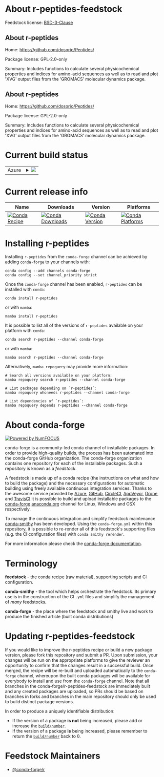 About r-peptides-feedstock
==========================

Feedstock license: [BSD-3-Clause](https://github.com/conda-forge/r-peptides-feedstock/blob/main/LICENSE.txt)


About r-peptides
----------------

Home: https://github.com/dosorio/Peptides/

Package license: GPL-2.0-only

Summary: Includes functions to calculate several physicochemical properties and indices for amino-acid sequences as well as to read and plot 'XVG' output files from the 'GROMACS' molecular dynamics package.

About r-peptides
----------------

Home: https://github.com/dosorio/Peptides/

Package license: GPL-2.0-only

Summary: Includes functions to calculate several physicochemical properties and indices for amino-acid sequences as well as to read and plot 'XVG' output files from the 'GROMACS' molecular dynamics package.

Current build status
====================


<table>
    
  <tr>
    <td>Azure</td>
    <td>
      <details>
        <summary>
          <a href="https://dev.azure.com/conda-forge/feedstock-builds/_build/latest?definitionId=13001&branchName=main">
            <img src="https://dev.azure.com/conda-forge/feedstock-builds/_apis/build/status/r-peptides-feedstock?branchName=main">
          </a>
        </summary>
        <table>
          <thead><tr><th>Variant</th><th>Status</th></tr></thead>
          <tbody><tr>
              <td>linux_64_r_base4.3</td>
              <td>
                <a href="https://dev.azure.com/conda-forge/feedstock-builds/_build/latest?definitionId=13001&branchName=main">
                  <img src="https://dev.azure.com/conda-forge/feedstock-builds/_apis/build/status/r-peptides-feedstock?branchName=main&jobName=linux&configuration=linux%20linux_64_r_base4.3" alt="variant">
                </a>
              </td>
            </tr><tr>
              <td>linux_64_r_base4.4</td>
              <td>
                <a href="https://dev.azure.com/conda-forge/feedstock-builds/_build/latest?definitionId=13001&branchName=main">
                  <img src="https://dev.azure.com/conda-forge/feedstock-builds/_apis/build/status/r-peptides-feedstock?branchName=main&jobName=linux&configuration=linux%20linux_64_r_base4.4" alt="variant">
                </a>
              </td>
            </tr><tr>
              <td>osx_64_r_base4.3</td>
              <td>
                <a href="https://dev.azure.com/conda-forge/feedstock-builds/_build/latest?definitionId=13001&branchName=main">
                  <img src="https://dev.azure.com/conda-forge/feedstock-builds/_apis/build/status/r-peptides-feedstock?branchName=main&jobName=osx&configuration=osx%20osx_64_r_base4.3" alt="variant">
                </a>
              </td>
            </tr><tr>
              <td>osx_64_r_base4.4</td>
              <td>
                <a href="https://dev.azure.com/conda-forge/feedstock-builds/_build/latest?definitionId=13001&branchName=main">
                  <img src="https://dev.azure.com/conda-forge/feedstock-builds/_apis/build/status/r-peptides-feedstock?branchName=main&jobName=osx&configuration=osx%20osx_64_r_base4.4" alt="variant">
                </a>
              </td>
            </tr><tr>
              <td>win_64_r_base4.3</td>
              <td>
                <a href="https://dev.azure.com/conda-forge/feedstock-builds/_build/latest?definitionId=13001&branchName=main">
                  <img src="https://dev.azure.com/conda-forge/feedstock-builds/_apis/build/status/r-peptides-feedstock?branchName=main&jobName=win&configuration=win%20win_64_r_base4.3" alt="variant">
                </a>
              </td>
            </tr><tr>
              <td>win_64_r_base4.4</td>
              <td>
                <a href="https://dev.azure.com/conda-forge/feedstock-builds/_build/latest?definitionId=13001&branchName=main">
                  <img src="https://dev.azure.com/conda-forge/feedstock-builds/_apis/build/status/r-peptides-feedstock?branchName=main&jobName=win&configuration=win%20win_64_r_base4.4" alt="variant">
                </a>
              </td>
            </tr>
          </tbody>
        </table>
      </details>
    </td>
  </tr>
</table>

Current release info
====================

| Name | Downloads | Version | Platforms |
| --- | --- | --- | --- |
| [![Conda Recipe](https://img.shields.io/badge/recipe-r--peptides-green.svg)](https://anaconda.org/conda-forge/r-peptides) | [![Conda Downloads](https://img.shields.io/conda/dn/conda-forge/r-peptides.svg)](https://anaconda.org/conda-forge/r-peptides) | [![Conda Version](https://img.shields.io/conda/vn/conda-forge/r-peptides.svg)](https://anaconda.org/conda-forge/r-peptides) | [![Conda Platforms](https://img.shields.io/conda/pn/conda-forge/r-peptides.svg)](https://anaconda.org/conda-forge/r-peptides) |

Installing r-peptides
=====================

Installing `r-peptides` from the `conda-forge` channel can be achieved by adding `conda-forge` to your channels with:

```
conda config --add channels conda-forge
conda config --set channel_priority strict
```

Once the `conda-forge` channel has been enabled, `r-peptides` can be installed with `conda`:

```
conda install r-peptides
```

or with `mamba`:

```
mamba install r-peptides
```

It is possible to list all of the versions of `r-peptides` available on your platform with `conda`:

```
conda search r-peptides --channel conda-forge
```

or with `mamba`:

```
mamba search r-peptides --channel conda-forge
```

Alternatively, `mamba repoquery` may provide more information:

```
# Search all versions available on your platform:
mamba repoquery search r-peptides --channel conda-forge

# List packages depending on `r-peptides`:
mamba repoquery whoneeds r-peptides --channel conda-forge

# List dependencies of `r-peptides`:
mamba repoquery depends r-peptides --channel conda-forge
```


About conda-forge
=================

[![Powered by
NumFOCUS](https://img.shields.io/badge/powered%20by-NumFOCUS-orange.svg?style=flat&colorA=E1523D&colorB=007D8A)](https://numfocus.org)

conda-forge is a community-led conda channel of installable packages.
In order to provide high-quality builds, the process has been automated into the
conda-forge GitHub organization. The conda-forge organization contains one repository
for each of the installable packages. Such a repository is known as a *feedstock*.

A feedstock is made up of a conda recipe (the instructions on what and how to build
the package) and the necessary configurations for automatic building using freely
available continuous integration services. Thanks to the awesome service provided by
[Azure](https://azure.microsoft.com/en-us/services/devops/), [GitHub](https://github.com/),
[CircleCI](https://circleci.com/), [AppVeyor](https://www.appveyor.com/),
[Drone](https://cloud.drone.io/welcome), and [TravisCI](https://travis-ci.com/)
it is possible to build and upload installable packages to the
[conda-forge](https://anaconda.org/conda-forge) [anaconda.org](https://anaconda.org/)
channel for Linux, Windows and OSX respectively.

To manage the continuous integration and simplify feedstock maintenance
[conda-smithy](https://github.com/conda-forge/conda-smithy) has been developed.
Using the ``conda-forge.yml`` within this repository, it is possible to re-render all of
this feedstock's supporting files (e.g. the CI configuration files) with ``conda smithy rerender``.

For more information please check the [conda-forge documentation](https://conda-forge.org/docs/).

Terminology
===========

**feedstock** - the conda recipe (raw material), supporting scripts and CI configuration.

**conda-smithy** - the tool which helps orchestrate the feedstock.
                   Its primary use is in the construction of the CI ``.yml`` files
                   and simplify the management of *many* feedstocks.

**conda-forge** - the place where the feedstock and smithy live and work to
                  produce the finished article (built conda distributions)


Updating r-peptides-feedstock
=============================

If you would like to improve the r-peptides recipe or build a new
package version, please fork this repository and submit a PR. Upon submission,
your changes will be run on the appropriate platforms to give the reviewer an
opportunity to confirm that the changes result in a successful build. Once
merged, the recipe will be re-built and uploaded automatically to the
`conda-forge` channel, whereupon the built conda packages will be available for
everybody to install and use from the `conda-forge` channel.
Note that all branches in the conda-forge/r-peptides-feedstock are
immediately built and any created packages are uploaded, so PRs should be based
on branches in forks and branches in the main repository should only be used to
build distinct package versions.

In order to produce a uniquely identifiable distribution:
 * If the version of a package **is not** being increased, please add or increase
   the [``build/number``](https://docs.conda.io/projects/conda-build/en/latest/resources/define-metadata.html#build-number-and-string).
 * If the version of a package **is** being increased, please remember to return
   the [``build/number``](https://docs.conda.io/projects/conda-build/en/latest/resources/define-metadata.html#build-number-and-string)
   back to 0.

Feedstock Maintainers
=====================

* [@conda-forge/r](https://github.com/conda-forge/r/)

